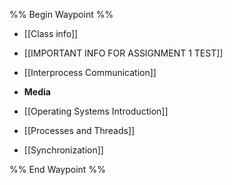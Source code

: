 %% Begin Waypoint %%
- [[Class info]]
- [[IMPORTANT INFO FOR ASSIGNMENT 1 TEST]]
- [[Interprocess Communication]]
- **Media**

- [[Operating Systems Introduction]]
- [[Processes and Threads]]
- [[Synchronization]]

%% End Waypoint %%
